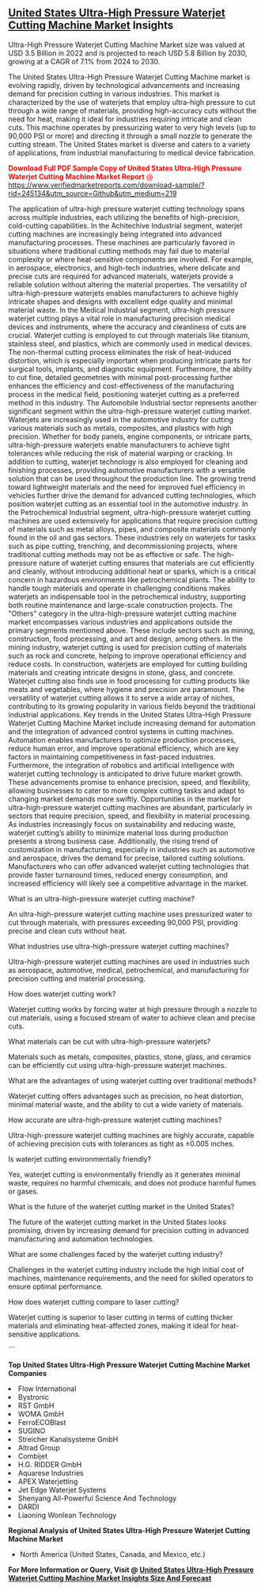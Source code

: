 <h2><a href="https://www.verifiedmarketreports.com/download-sample/?rid=245134&amp;utm_source=Github&amp;utm_medium=219" target="_blank">United States Ultra-High Pressure Waterjet Cutting Machine Market</a> Insights</h2><p>Ultra-High Pressure Waterjet Cutting Machine Market size was valued at USD 3.5 Billion in 2022 and is projected to reach USD 5.8 Billion by 2030, growing at a CAGR of 7.1% from 2024 to 2030.</p><p> <p>The United States Ultra-High Pressure Waterjet Cutting Machine market is evolving rapidly, driven by technological advancements and increasing demand for precision cutting in various industries. This market is characterized by the use of waterjets that employ ultra-high pressure to cut through a wide range of materials, providing high-accuracy cuts without the need for heat, making it ideal for industries requiring intricate and clean cuts. This machine operates by pressurizing water to very high levels (up to 90,000 PSI or more) and directing it through a small nozzle to generate the cutting stream. The United States market is diverse and caters to a variety of applications, from industrial manufacturing to medical device fabrication. <p><span class=""><span style="color: #ff0000;"><strong>Download Full PDF Sample Copy of United States Ultra-High Pressure Waterjet Cutting Machine Market Report</strong> @ </span><a href="https://www.verifiedmarketreports.com/download-sample/?rid=245134&amp;utm_source=Github&amp;utm_medium=219" target="_blank">https://www.verifiedmarketreports.com/download-sample/?rid=245134&amp;utm_source=Github&amp;utm_medium=219</a></span></p> The application of ultra-high pressure waterjet cutting technology spans across multiple industries, each utilizing the benefits of high-precision, cold-cutting capabilities. In the Achitechive Industrial segment, waterjet cutting machines are increasingly being integrated into advanced manufacturing processes. These machines are particularly favored in situations where traditional cutting methods may fail due to material complexity or where heat-sensitive components are involved. For example, in aerospace, electronics, and high-tech industries, where delicate and precise cuts are required for advanced materials, waterjets provide a reliable solution without altering the material properties. The versatility of ultra-high-pressure waterjets enables manufacturers to achieve highly intricate shapes and designs with excellent edge quality and minimal material waste. In the Medical Industrial segment, ultra-high pressure waterjet cutting plays a vital role in manufacturing precision medical devices and instruments, where the accuracy and cleanliness of cuts are crucial. Waterjet cutting is employed to cut through materials like titanium, stainless steel, and plastics, which are commonly used in medical devices. The non-thermal cutting process eliminates the risk of heat-induced distortion, which is especially important when producing intricate parts for surgical tools, implants, and diagnostic equipment. Furthermore, the ability to cut fine, detailed geometries with minimal post-processing further enhances the efficiency and cost-effectiveness of the manufacturing process in the medical field, positioning waterjet cutting as a preferred method in this industry. The Automobile Industrial sector represents another significant segment within the ultra-high-pressure waterjet cutting market. Waterjets are increasingly used in the automotive industry for cutting various materials such as metals, composites, and plastics with high precision. Whether for body panels, engine components, or intricate parts, ultra-high-pressure waterjets enable manufacturers to achieve tight tolerances while reducing the risk of material warping or cracking. In addition to cutting, waterjet technology is also employed for cleaning and finishing processes, providing automotive manufacturers with a versatile solution that can be used throughout the production line. The growing trend toward lightweight materials and the need for improved fuel efficiency in vehicles further drive the demand for advanced cutting technologies, which position waterjet cutting as an essential tool in the automotive industry. In the Petrochemical Industrial segment, ultra-high-pressure waterjet cutting machines are used extensively for applications that require precision cutting of materials such as metal alloys, pipes, and composite materials commonly found in the oil and gas sectors. These industries rely on waterjets for tasks such as pipe cutting, trenching, and decommissioning projects, where traditional cutting methods may not be as effective or safe. The high-pressure nature of waterjet cutting ensures that materials are cut efficiently and cleanly, without introducing additional heat or sparks, which is a critical concern in hazardous environments like petrochemical plants. The ability to handle tough materials and operate in challenging conditions makes waterjets an indispensable tool in the petrochemical industry, supporting both routine maintenance and large-scale construction projects. The "Others" category in the ultra-high-pressure waterjet cutting machine market encompasses various industries and applications outside the primary segments mentioned above. These include sectors such as mining, construction, food processing, and art and design, among others. In the mining industry, waterjet cutting is used for precision cutting of materials such as rock and concrete, helping to improve operational efficiency and reduce costs. In construction, waterjets are employed for cutting building materials and creating intricate designs in stone, glass, and concrete. Waterjet cutting also finds use in food processing for cutting products like meats and vegetables, where hygiene and precision are paramount. The versatility of waterjet cutting allows it to serve a wide array of niches, contributing to its growing popularity in various fields beyond the traditional industrial applications. Key trends in the United States Ultra-High Pressure Waterjet Cutting Machine Market include increasing demand for automation and the integration of advanced control systems in cutting machines. Automation enables manufacturers to optimize production processes, reduce human error, and improve operational efficiency, which are key factors in maintaining competitiveness in fast-paced industries. Furthermore, the integration of robotics and artificial intelligence with waterjet cutting technology is anticipated to drive future market growth. These advancements promise to enhance precision, speed, and flexibility, allowing businesses to cater to more complex cutting tasks and adapt to changing market demands more swiftly. Opportunities in the market for ultra-high-pressure waterjet cutting machines are abundant, particularly in sectors that require precision, speed, and flexibility in material processing. As industries increasingly focus on sustainability and reducing waste, waterjet cutting’s ability to minimize material loss during production presents a strong business case. Additionally, the rising trend of customization in manufacturing, especially in industries such as automotive and aerospace, drives the demand for precise, tailored cutting solutions. Manufacturers who can offer advanced waterjet cutting technologies that provide faster turnaround times, reduced energy consumption, and increased efficiency will likely see a competitive advantage in the market. <p>What is an ultra-high-pressure waterjet cutting machine?</p> <p>An ultra-high-pressure waterjet cutting machine uses pressurized water to cut through materials, with pressures exceeding 90,000 PSI, providing precise and clean cuts without heat.</p> <p>What industries use ultra-high-pressure waterjet cutting machines?</p> <p>Ultra-high-pressure waterjet cutting machines are used in industries such as aerospace, automotive, medical, petrochemical, and manufacturing for precision cutting and material processing.</p> <p>How does waterjet cutting work?</p> <p>Waterjet cutting works by forcing water at high pressure through a nozzle to cut materials, using a focused stream of water to achieve clean and precise cuts.</p> <p>What materials can be cut with ultra-high-pressure waterjets?</p> <p>Materials such as metals, composites, plastics, stone, glass, and ceramics can be efficiently cut using ultra-high-pressure waterjet machines.</p> <p>What are the advantages of using waterjet cutting over traditional methods?</p> <p>Waterjet cutting offers advantages such as precision, no heat distortion, minimal material waste, and the ability to cut a wide variety of materials.</p> <p>How accurate are ultra-high-pressure waterjet cutting machines?</p> <p>Ultra-high-pressure waterjet cutting machines are highly accurate, capable of achieving precision cuts with tolerances as tight as ±0.005 inches.</p> <p>Is waterjet cutting environmentally friendly?</p> <p>Yes, waterjet cutting is environmentally friendly as it generates minimal waste, requires no harmful chemicals, and does not produce harmful fumes or gases.</p> <p>What is the future of the waterjet cutting market in the United States?</p> <p>The future of the waterjet cutting market in the United States looks promising, driven by increasing demand for precision cutting in advanced manufacturing and automation technologies.</p> <p>What are some challenges faced by the waterjet cutting industry?</p> <p>Challenges in the waterjet cutting industry include the high initial cost of machines, maintenance requirements, and the need for skilled operators to ensure optimal performance.</p> <p>How does waterjet cutting compare to laser cutting?</p> <p>Waterjet cutting is superior to laser cutting in terms of cutting thicker materials and eliminating heat-affected zones, making it ideal for heat-sensitive applications.</p> ```</p><p><strong>Top United States Ultra-High Pressure Waterjet Cutting Machine Market Companies</strong></p><div data-test-id=""><p><li>Flow International</li><li> Bystronic</li><li> RST GmbH</li><li> WOMA GmbH</li><li> FerroECOBlast</li><li> SUGINO</li><li> Streicher Kanalsysteme GmbH</li><li> Altrad Group</li><li> Combijet</li><li> H.G. RIDDER GmbH</li><li> Aquarese Industries</li><li> APEX Waterjetting</li><li> Jet Edge Waterjet Systems</li><li> Shenyang All-Powerful Science And Technology</li><li> DARDI</li><li> Liaoning Wonlean Technology</li></p><div><strong>Regional Analysis of&nbsp;United States Ultra-High Pressure Waterjet Cutting Machine Market</strong></div><ul><li dir="ltr"><p dir="ltr">North America&nbsp;(United States, Canada, and Mexico, etc.)</p></li></ul><p><strong>For More Information or Query, Visit @&nbsp;</strong><strong><a href="https://www.verifiedmarketreports.com/product/ultra-high-pressure-waterjet-cutting-machine-market/?utm_source=Github&amp;utm_medium=219" target="_blank">United States Ultra-High Pressure Waterjet Cutting Machine Market Insights Size And Forecast</a></strong></p></div>
